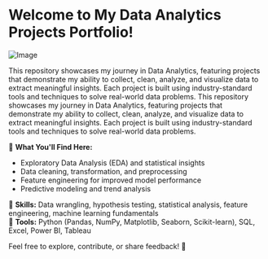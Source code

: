 # Welcome to My Data Analytics Projects Portfolio!
![Image](https://github.com/user-attachments/assets/ff1e3c03-348d-4ea8-955c-051e78821cc7)

This repository showcases my journey in Data Analytics, featuring projects that demonstrate my ability to collect, clean, analyze, and visualize data to extract meaningful insights. Each project is built using industry-standard tools and techniques to solve real-world data problems.
This repository showcases my journey in Data Analytics, featuring projects that demonstrate my ability to collect, clean, analyze, and visualize data to extract meaningful insights. Each project is built using industry-standard tools and techniques to solve real-world data problems.<br>

📌 **What You'll Find Here:**
- Exploratory Data Analysis (EDA) and statistical insights
- Data cleaning, transformation, and preprocessing
- Feature engineering for improved model performance
- Predictive modeling and trend analysis

🔹 **Skills:** Data wrangling, hypothesis testing, statistical analysis, feature engineering, machine learning fundamentals<br>
🔹 **Tools:** Python (Pandas, NumPy, Matplotlib, Seaborn, Scikit-learn), SQL, Excel, Power BI, Tableau

Feel free to explore, contribute, or share feedback! 🚀
